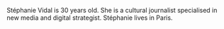 Stéphanie Vidal is 30 years old. She is a cultural journalist specialised in
new media and digital strategist. Stéphanie lives in Paris.
